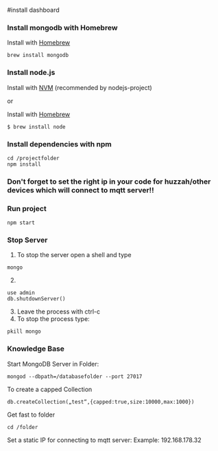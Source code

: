 #install dashboard

### Install mongodb with Homebrew
Install with [Homebrew](https://brew.sh/)
```
brew install mongodb
```

### Install node.js
Install with [NVM](https://github.com/creationix/nvm) (recommended by nodejs-project)

or

Install with [Homebrew](https://brew.sh/)
```
$ brew install node
```

### Install dependencies with npm
```
cd /projectfolder
npm install
```
### Don't forget to set the right ip in your code for huzzah/other devices which will connect to mqtt server!!

### Run project
```
npm start
```


### Stop Server
1.  To stop the server open a shell and type
```
mongo
```
2.
```
use admin
db.shutdownServer()
```
3.  Leave the process with ctrl-c
4.  To stop the process type:
```
pkill mongo
```

### Knowledge Base
Start MongoDB Server in Folder:
```
mongod --dbpath=/databasefolder --port 27017
```

To create a capped Collection
```
db.createCollection(„test“,{capped:true,size:10000,max:1000})
```

Get fast to folder
```
cd /folder
```

Set a static IP for connecting to mqtt server:
Example: 192.168.178.32
